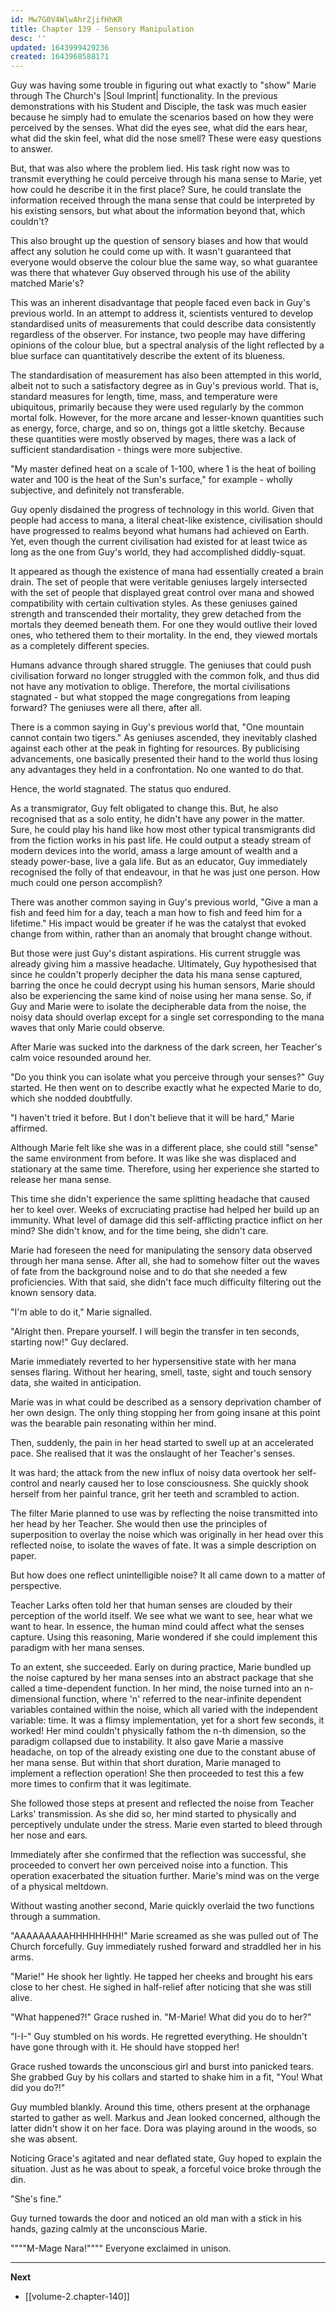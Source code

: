 ```yaml
---
id: Mw7G0V4WlwAhrZjifHhKR
title: Chapter 139 - Sensory Manipulation
desc: ''
updated: 1643999429236
created: 1643968588171
---
```


Guy was having some trouble in figuring out what exactly to "show" Marie through The Church's |Soul Imprint| functionality. In the previous demonstrations with his Student and Disciple, the task was much easier because he simply had to emulate the scenarios based on how they were perceived by the senses. What did the eyes see, what did the ears hear, what did the skin feel, what did the nose smell? These were easy questions to answer.

But, that was also where the problem lied. His task right now was to transmit everything he could perceive through his mana sense to Marie, yet how could he describe it in the first place? Sure, he could translate the information received through the mana sense that could be interpreted by his existing sensors, but what about the information beyond that, which couldn't?

This also brought up the question of sensory biases and how that would affect any solution he could come up with. It wasn't guaranteed that everyone would observe the colour blue the same way, so what guarantee was there that whatever Guy observed through his use of the ability matched Marie's?

This was an inherent disadvantage that people faced even back in Guy's previous world. In an attempt to address it, scientists ventured to develop standardised units of measurements that could describe data consistently regardless of the observer. For instance, two people may have differing opinions of the colour blue, but a spectral analysis of the light reflected by a blue surface can quantitatively describe the extent of its blueness. 

The standardisation of measurement has also been attempted in this world, albeit not to such a satisfactory degree as in Guy's previous world. That is, standard measures for length, time, mass, and temperature were ubiquitous, primarily because they were used regularly by the common mortal folk. However, for the more arcane and lesser-known quantities such as energy, force, charge, and so on, things got a little sketchy. Because these quantities were mostly observed by mages, there was a lack of sufficient standardisation - things were more subjective.

"My master defined heat on a scale of 1-100, where 1 is the heat of boiling water and 100 is the heat of the Sun's surface," for example - wholly subjective, and definitely not transferable.

Guy openly disdained the progress of technology in this world. Given that people had access to mana, a literal cheat-like existence, civilisation should have progressed to realms beyond what humans had achieved on Earth. Yet, even though the current civilisation had existed for at least twice as long as the one from Guy's world, they had accomplished diddly-squat.

It appeared as though the existence of mana had essentially created a brain drain. The set of people that were veritable geniuses largely intersected with the set of people that displayed great control over mana and showed compatibility with certain cultivation styles. As these geniuses gained strength and transcended their mortality, they grew detached from the mortals they deemed beneath them. For one they would outlive their loved ones, who tethered them to their mortality. In the end, they viewed mortals as a completely different species.

Humans advance through shared struggle. The geniuses that could push civilisation forward no longer struggled with the common folk, and thus did not have any motivation to oblige. Therefore, the mortal civilisations stagnated - but what stopped the mage congregations from leaping forward? The geniuses were all there, after all.

There is a common saying in Guy's previous world that, "One mountain cannot contain two tigers." As geniuses ascended, they inevitably clashed against each other at the peak in fighting for resources. By publicising advancements, one basically presented their hand to the world thus losing any advantages they held in a confrontation. No one wanted to do that.

Hence, the world stagnated. The status quo endured.

As a transmigrator, Guy felt obligated to change this. But, he also recognised that as a solo entity, he didn't have any power in the matter. Sure, he could play his hand like how most other typical transmigrants did from the fiction works in his past life. He could output a steady stream of modern devices into the world, amass a large amount of wealth and a steady power-base, live a gala life. But as an educator, Guy immediately recognised the folly of that endeavour, in that he was just one person. How much could one person accomplish? 

There was another common saying in Guy's previous world, "Give a man a fish and feed him for a day, teach a man how to fish and feed him for a lifetime." His impact would be greater if he was the catalyst that evoked change from within, rather than an anomaly that brought change without.

But those were just Guy's distant aspirations. His current struggle was already giving him a massive headache. Ultimately, Guy hypothesised that since he couldn't properly decipher the data his mana sense captured, barring the once he could decrypt using his human sensors, Marie should also be experiencing the same kind of noise using her mana sense. So, if Guy and Marie were to isolate the decipherable data from the noise, the noisy data should overlap except for a single set corresponding to the mana waves that only Marie could observe.

After Marie was sucked into the darkness of the dark screen, her Teacher's calm voice resounded around her.

"Do you think you can isolate what you perceive through your senses?" Guy started. He then went on to describe exactly what he expected Marie to do, which she nodded doubtfully.

"I haven't tried it before. But I don't believe that it will be hard," Marie affirmed.

Although Marie felt like she was in a different place, she could still "sense" the same environment from before. It was like she was displaced and stationary at the same time. Therefore, using her experience she started to release her mana sense.

This time she didn't experience the same splitting headache that caused her to keel over. Weeks of excruciating practise had helped her build up an immunity. What level of damage did this self-afflicting practice inflict on her mind? She didn't know, and for the time being, she didn't care.

Marie had foreseen the need for manipulating the sensory data observed through her mana sense. After all, she had to somehow filter out the waves of fate from the background noise and to do that she needed a few proficiencies. With that said, she didn't face much difficulty filtering out the known sensory data.

"I'm able to do it," Marie signalled.

"Alright then. Prepare yourself. I will begin the transfer in ten seconds, starting now!" Guy declared.

Marie immediately reverted to her hypersensitive state with her mana senses flaring. Without her hearing, smell, taste, sight and touch sensory data, she waited in anticipation.

Marie was in what could be described as a sensory deprivation chamber of her own design. The only thing stopping her from going insane at this point was the bearable pain resonating within her mind.

Then, suddenly, the pain in her head started to swell up at an accelerated pace. She realised that it was the onslaught of her Teacher's senses.

It was hard; the attack from the new influx of noisy data overtook her self-control and nearly caused her to lose consciousness. She quickly shook herself from her painful trance, grit her teeth and scrambled to action.

The filter Marie planned to use was by reflecting the noise transmitted into her head by her Teacher. She would then use the principles of superposition to overlay the noise which was originally in her head over this reflected noise, to isolate the waves of fate. It was a simple description on paper.

But how does one reflect unintelligible noise? It all came down to a matter of perspective.

Teacher Larks often told her that human senses are clouded by their perception of the world itself. We see what we want to see, hear what we want to hear. In essence, the human mind could affect what the senses capture. Using this reasoning, Marie wondered if she could implement this paradigm with her mana senses.

To an extent, she succeeded. Early on during practice, Marie bundled up the noise captured by her mana senses into an abstract package that she called a time-dependent function. In her mind, the noise turned into an n-dimensional function, where 'n' referred to the near-infinite dependent variables contained within the noise, which all varied with the independent variable: time. It was a flimsy implementation, yet for a short few seconds, it worked! Her mind couldn't physically fathom the n-th dimension, so the paradigm collapsed due to instability. It also gave Marie a massive headache, on top of the already existing one due to the constant abuse of her mana sense. But within that short duration, Marie managed to implement a reflection operation! She then proceeded to test this a few more times to confirm that it was legitimate.

She followed those steps at present and reflected the noise from Teacher Larks' transmission. As she did so, her mind started to physically and perceptively undulate under the stress. Marie even started to bleed through her nose and ears.

Immediately after she confirmed that the reflection was successful, she proceeded to convert her own perceived noise into a function. This operation exacerbated the situation further. Marie's mind was on the verge of a physical meltdown.

Without wasting another second, Marie quickly overlaid the two functions through a summation.

"AAAAAAAAAHHHHHHHH!" Marie screamed as she was pulled out of The Church forcefully. Guy immediately rushed forward and straddled her in his arms.

"Marie!" He shook her lightly. He tapped her cheeks and brought his ears close to her chest. He sighed in half-relief after noticing that she was still alive.

"What happened?!" Grace rushed in. "M-Marie! What did you do to her?"

"I-I-" Guy stumbled on his words. He regretted everything. He shouldn't have gone through with it. He should have stopped her!

Grace rushed towards the unconscious girl and burst into panicked tears. She grabbed Guy by his collars and started to shake him in a fit, "You! What did you do?!"

Guy mumbled blankly. Around this time, others present at the orphanage started to gather as well. Markus and Jean looked concerned, although the latter didn't show it on her face. Dora was playing around in the woods, so she was absent.

Noticing Grace's agitated and near deflated state, Guy hoped to explain the situation. Just as he was about to speak, a forceful voice broke through the din.

"She's fine."

Guy turned towards the door and noticed an old man with a stick in his hands, gazing calmly at the unconscious Marie.

""""M-Mage Nara!"""" Everyone exclaimed in unison.


____

**Next**
* [[volume-2.chapter-140]]